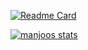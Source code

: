 [![Readme Card](https://github-readme-stats.vercel.app/api/pin/?username=0xmanjoos&repo=github-readme-stats)](https://github.com/0xmanjoos/0xmanjoos)

[![manjoos stats](https://github-readme-stats.vercel.app/api?username=0xmanjoos&show_icons=true&theme=radical)](https://github.com/0xmanjoos/0xmanjoos)

